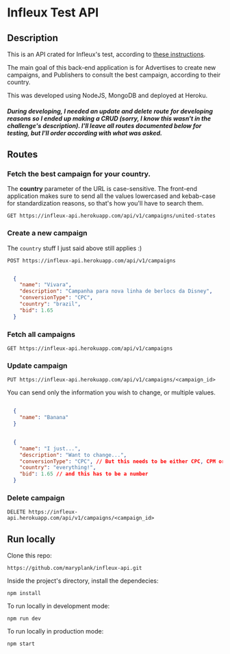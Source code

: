 # Infleux Test API

## Description

This is an API crated for Infleux's test, according to [these instructions](https://docs.google.com/document/d/1U5sSpNvm6nVlphHklTCs5rM2GTg2MAZ5dA1JgaxNM-U/edit#).

The main goal of this back-end application is for Advertises to create new campaigns, and Publishers to consult the best campaign, according to their country.

This was developed using NodeJS, MongoDB and deployed at Heroku.

##### During developing, I needed an update and delete route for developing reasons so I ended up making a CRUD (sorry, I know this wasn't in the challenge's description). I'll leave all routes documented below for testing, but I'll order according with what was asked.

## Routes

### Fetch the best campaign for your country.

The **country** parameter of the URL is case-sensitive. The front-end application makes sure to send all the values lowercased and kebab-case for standardization reasons, so that's how you'll have to search them.

`GET https://infleux-api.herokuapp.com/api/v1/campaigns/united-states`


### Create a new campaign

The `country` stuff I just said above still applies :)

`POST https://infleux-api.herokuapp.com/api/v1/campaigns`

```json

  {
    "name": "Vivara",
    "description": "Campanha para nova linha de berlocs da Disney",
    "conversionType": "CPC",
    "country": "brazil",
    "bid": 1.65
  }
```


### Fetch all campaigns

`GET https://infleux-api.herokuapp.com/api/v1/campaigns`


### Update campaign

`PUT https://infleux-api.herokuapp.com/api/v1/campaigns/<campaign_id>`

You can send only the information you wish to change, or multiple values.

```json

  {
    "name": "Banana"
  }
```

```json

  {
    "name": "I just...",
    "description": "Want to change...",
    "conversionType": "CPC", // But this needs to be either CPC, CPM or CPI
    "country": "everything!",
    "bid": 1.65 // and this has to be a number
  }
```

### Delete campaign

`DELETE https://infleux-api.herokuapp.com/api/v1/campaigns/<campaign_id>`


## Run locally

Clone this repo: 

`https://github.com/maryplank/infleux-api.git`


Inside the project's directory, install the dependecies:

`npm install`


To run locally in development mode:

`npm run dev`


To run locally in production mode:

`npm start`
